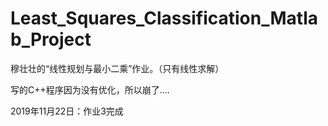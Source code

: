 # Least_Squares_Classification_Matlab_Project
 穆壮壮的“线性规划与最小二乘”作业。（只有线性求解）

写的C++程序因为没有优化，所以崩了....

2019年11月22日：作业3完成
